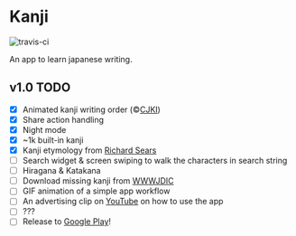 Kanji
=====
![travis-ci](https://travis-ci.org/arbitrary-dev/kanji.svg?branch=master)

An app to learn japanese writing.

## v1.0 TODO
- [X] Animated kanji writing order (&copy;[CJKI](http://cjki.org))
- [X] Share action handling
- [X] Night mode
- [X] ~1k built-in kanji
- [X] Kanji etymology from [Richard Sears](http://www.chineseetymology.org)
- [ ] Search widget &amp; screen swiping to walk the characters in search string
- [ ] Hiragana &amp; Katakana
- [ ] Download missing kanji from [WWWJDIC](http://www.edrdg.org/cgi-bin/wwwjdic/wwwjdic?1B)
- [ ] GIF animation of a simple app workflow
- [ ] An advertising clip on [YouTube](https://www.youtube.com) on how to use the app
- [ ] ???
- [ ] Release to [Google Play](https://play.google.com/store)!
